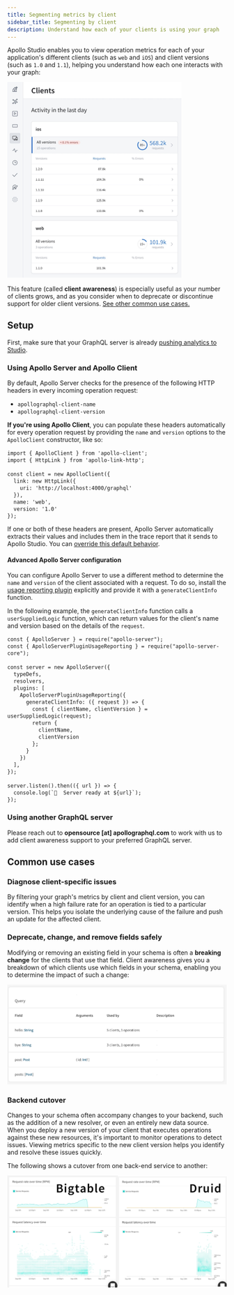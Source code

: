 ```yaml
---
title: Segmenting metrics by client
sidebar_title: Segmenting by client
description: Understand how each of your clients is using your graph
---
```


Apollo Studio enables you to view operation metrics for each of your application's different clients (such as `web` and `iOS`) and client versions (such as `1.0` and `1.1`), helping you understand how each one interacts with your graph:

<img src="./img/client-awareness/overview.jpg" class="screenshot" alt="Client awareness overview" width="400" />

This feature (called **client awareness**) is especially useful as your number of clients grows, and as you consider when to deprecate or discontinue support for older client versions. [See other common use cases.](#common-use-cases)

## Setup

First, make sure that your GraphQL server is already [pushing analytics to Studio](./setup-analytics).

### Using Apollo Server and Apollo Client

By default, Apollo Server checks for the presence of the following HTTP headers in every incoming operation request:

* `apollographql-client-name`
* `apollographql-client-version`

**If you're using Apollo Client**, you can populate these headers automatically for every operation request by providing the `name` and `version` options to the `ApolloClient` constructor, like so:

```js{8-9}
import { ApolloClient } from 'apollo-client';
import { HttpLink } from 'apollo-link-http';

const client = new ApolloClient({
  link: new HttpLink({
    uri: 'http://localhost:4000/graphql'
  }),
  name: 'web',
  version: '1.0'
});
```

If one or both of these headers are present, Apollo Server automatically extracts their values and includes them in the trace report that it sends to Apollo Studio. You can [override this default behavior](#advanced-apollo-server-configuration).

#### Advanced Apollo Server configuration

You can configure Apollo Server to use a different method to determine the `name` and `version` of the client associated with a request. To do so, install the [usage reporting plugin](https://www.apollographql.com/docs/apollo-server/api/plugin/usage-reporting/) explicitly and provide it with a `generateClientInfo` function.

In the following example, the `generateClientInfo` function calls a `userSuppliedLogic` function, which can return values for the client's name and version based on the details of the `request`.

```js{8-14}
const { ApolloServer } = require("apollo-server");
const { ApolloServerPluginUsageReporting } = require("apollo-server-core");

const server = new ApolloServer({
  typeDefs,
  resolvers,
  plugins: [
    ApolloServerPluginUsageReporting({
      generateClientInfo: ({ request }) => {
        const { clientName, clientVersion } = userSuppliedLogic(request);
        return {
          clientName,
          clientVersion
        };
      }
    })
  ],
});

server.listen().then(({ url }) => {
  console.log(`🚀  Server ready at ${url}`);
});
```

### Using another GraphQL server

Please reach out to **opensource [at] apollographql.com** to work with us to add
client awareness support to your preferred GraphQL server.

## Common use cases

### Diagnose client-specific issues

By filtering your graph's metrics by client and client version, you can identify when a high failure rate for an operation is tied to a particular version. This helps you isolate the underlying cause of the failure and push an update for the affected client.

### Deprecate, change, and remove fields safely

Modifying or removing an existing field in your schema is often a **breaking change** for the clients that use that field. Client awareness gives you a breakdown of which clients use which fields in your schema, enabling you to determine the impact of such a change:

<img src="./img/client-awareness/field-usage.png" class="screenshot" alt="Table of client field usage" />

### Backend cutover

Changes to your schema often accompany changes to your backend, such as the addition of a new resolver, or even an entirely new data source. When you deploy a new version of your client that executes operations against these new resources, it's important to monitor operations to detect issues. Viewing metrics specific to the new client version helps you identify and resolve these issues quickly.

The following shows a cutover from one back-end service to another:

<img src="./img/client-awareness/cutover.png" class="screenshot" alt="Cutting over a backend" />
